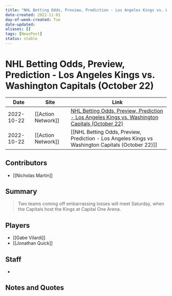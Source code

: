 ```yaml
---
title: "NHL Betting Odds, Preview, Prediction - Los Angeles Kings vs. Washington Capitals (October 22)"
date-created: 2022-11-01
day-of-week-created: Tue
date-updated: 
aliases: []
tags: [NewsPost]
status: stable
---
```


# NHL Betting Odds, Preview, Prediction - Los Angeles Kings vs. Washington Capitals (October 22)

| Date       | Site               | Link                                                                                                                                                                                                                        |
| ---------- | ------------------ | --------------------------------------------------------------------------------------------------------------------------------------------------------------------------------------------------------------------------- |
| 2022-10-22 | [[Action Network]] | [NHL Betting Odds, Preview, Prediction - Los Angeles Kings vs. Washington Capitals (October 22)](https://www.actionnetwork.com/nhl/nhl-betting-odds-preview-prediction-los-angeles-kings-vs-washington-capitals-october-22) |
| 2022-10-22 | [[Action Network]] | [[NHL Betting Odds, Preview, Prediction - Los Angeles Kings vs Washington Capitals (October 22)]]                                                                                                                          |

## Contributors
- [[Nicholas Martin]]


## Summary
> Two teams coming off embarrassing losses will meet Saturday, when the Capitals host the Kings at Capital One Arena.


## Players
- [[Gabe Vilardi]]
- [[Jonathan Quick]]


## Staff
- 


## Notes and Quotes
> 

